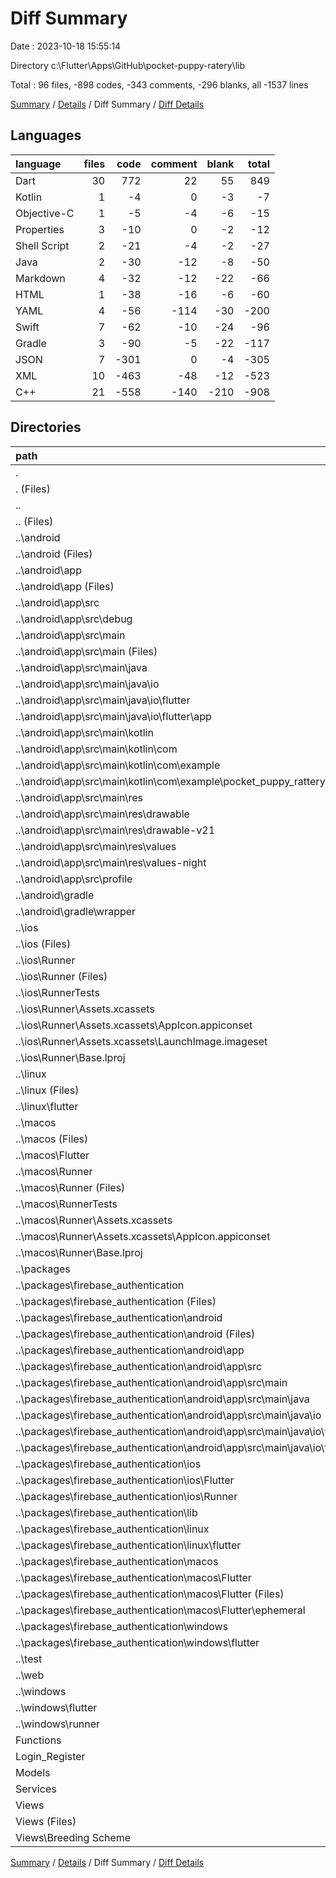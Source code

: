 # Diff Summary

Date : 2023-10-18 15:55:14

Directory c:\\Flutter\\Apps\\GitHub\\pocket-puppy-ratery\\lib

Total : 96 files,  -898 codes, -343 comments, -296 blanks, all -1537 lines

[Summary](results.md) / [Details](details.md) / Diff Summary / [Diff Details](diff-details.md)

## Languages
| language | files | code | comment | blank | total |
| :--- | ---: | ---: | ---: | ---: | ---: |
| Dart | 30 | 772 | 22 | 55 | 849 |
| Kotlin | 1 | -4 | 0 | -3 | -7 |
| Objective-C | 1 | -5 | -4 | -6 | -15 |
| Properties | 3 | -10 | 0 | -2 | -12 |
| Shell Script | 2 | -21 | -4 | -2 | -27 |
| Java | 2 | -30 | -12 | -8 | -50 |
| Markdown | 4 | -32 | -12 | -22 | -66 |
| HTML | 1 | -38 | -16 | -6 | -60 |
| YAML | 4 | -56 | -114 | -30 | -200 |
| Swift | 7 | -62 | -10 | -24 | -96 |
| Gradle | 3 | -90 | -5 | -22 | -117 |
| JSON | 7 | -301 | 0 | -4 | -305 |
| XML | 10 | -463 | -48 | -12 | -523 |
| C++ | 21 | -558 | -140 | -210 | -908 |

## Directories
| path | files | code | comment | blank | total |
| :--- | ---: | ---: | ---: | ---: | ---: |
| . | 96 | -898 | -343 | -296 | -1,537 |
| . (Files) | 1 | 22 | 0 | -3 | 19 |
| .. | 68 | -2,004 | -376 | -374 | -2,754 |
| .. (Files) | 3 | -50 | -80 | -27 | -157 |
| ..\\android | 15 | -213 | -60 | -40 | -313 |
| ..\\android (Files) | 3 | -38 | 0 | -10 | -48 |
| ..\\android\\app | 11 | -170 | -60 | -29 | -259 |
| ..\\android\\app (Files) | 2 | -94 | -5 | -13 | -112 |
| ..\\android\\app\\src | 9 | -76 | -55 | -16 | -147 |
| ..\\android\\app\\src\\debug | 1 | -3 | -4 | -1 | -8 |
| ..\\android\\app\\src\\main | 7 | -70 | -47 | -14 | -131 |
| ..\\android\\app\\src\\main (Files) | 1 | -27 | -6 | -1 | -34 |
| ..\\android\\app\\src\\main\\java | 1 | -13 | -9 | -4 | -26 |
| ..\\android\\app\\src\\main\\java\\io | 1 | -13 | -9 | -4 | -26 |
| ..\\android\\app\\src\\main\\java\\io\\flutter | 1 | -13 | -9 | -4 | -26 |
| ..\\android\\app\\src\\main\\java\\io\\flutter\\app | 1 | -13 | -9 | -4 | -26 |
| ..\\android\\app\\src\\main\\kotlin | 1 | -4 | 0 | -3 | -7 |
| ..\\android\\app\\src\\main\\kotlin\\com | 1 | -4 | 0 | -3 | -7 |
| ..\\android\\app\\src\\main\\kotlin\\com\\example | 1 | -4 | 0 | -3 | -7 |
| ..\\android\\app\\src\\main\\kotlin\\com\\example\\pocket_puppy_rattery | 1 | -4 | 0 | -3 | -7 |
| ..\\android\\app\\src\\main\\res | 4 | -26 | -32 | -6 | -64 |
| ..\\android\\app\\src\\main\\res\\drawable | 1 | -4 | -7 | -2 | -13 |
| ..\\android\\app\\src\\main\\res\\drawable-v21 | 1 | -4 | -7 | -2 | -13 |
| ..\\android\\app\\src\\main\\res\\values | 1 | -9 | -9 | -1 | -19 |
| ..\\android\\app\\src\\main\\res\\values-night | 1 | -9 | -9 | -1 | -19 |
| ..\\android\\app\\src\\profile | 1 | -3 | -4 | -1 | -8 |
| ..\\android\\gradle | 1 | -5 | 0 | -1 | -6 |
| ..\\android\\gradle\\wrapper | 1 | -5 | 0 | -1 | -6 |
| ..\\ios | 9 | -236 | -4 | -13 | -253 |
| ..\\ios (Files) | 1 | -7 | 0 | 0 | -7 |
| ..\\ios\\Runner | 7 | -222 | -2 | -9 | -233 |
| ..\\ios\\Runner (Files) | 2 | -13 | 0 | -3 | -16 |
| ..\\ios\\RunnerTests | 1 | -7 | -2 | -4 | -13 |
| ..\\ios\\Runner\\Assets.xcassets | 3 | -148 | 0 | -4 | -152 |
| ..\\ios\\Runner\\Assets.xcassets\\AppIcon.appiconset | 1 | -122 | 0 | -1 | -123 |
| ..\\ios\\Runner\\Assets.xcassets\\LaunchImage.imageset | 2 | -26 | 0 | -3 | -29 |
| ..\\ios\\Runner\\Base.lproj | 2 | -61 | -2 | -2 | -65 |
| ..\\linux | 5 | -94 | -27 | -38 | -159 |
| ..\\linux (Files) | 3 | -86 | -18 | -27 | -131 |
| ..\\linux\\flutter | 2 | -8 | -9 | -11 | -28 |
| ..\\macos | 7 | -457 | -5 | -16 | -478 |
| ..\\macos (Files) | 1 | -7 | 0 | 0 | -7 |
| ..\\macos\\Flutter | 1 | -12 | -3 | -4 | -19 |
| ..\\macos\\Runner | 4 | -431 | 0 | -8 | -439 |
| ..\\macos\\Runner (Files) | 2 | -20 | 0 | -6 | -26 |
| ..\\macos\\RunnerTests | 1 | -7 | -2 | -4 | -13 |
| ..\\macos\\Runner\\Assets.xcassets | 1 | -68 | 0 | -1 | -69 |
| ..\\macos\\Runner\\Assets.xcassets\\AppIcon.appiconset | 1 | -68 | 0 | -1 | -69 |
| ..\\macos\\Runner\\Base.lproj | 1 | -343 | 0 | -1 | -344 |
| ..\\packages | 16 | -429 | -83 | -84 | -596 |
| ..\\packages\\firebase_authentication | 16 | -429 | -83 | -84 | -596 |
| ..\\packages\\firebase_authentication (Files) | 4 | -35 | -46 | -23 | -104 |
| ..\\packages\\firebase_authentication\\android | 2 | -19 | -3 | -4 | -26 |
| ..\\packages\\firebase_authentication\\android (Files) | 1 | -2 | 0 | 0 | -2 |
| ..\\packages\\firebase_authentication\\android\\app | 1 | -17 | -3 | -4 | -24 |
| ..\\packages\\firebase_authentication\\android\\app\\src | 1 | -17 | -3 | -4 | -24 |
| ..\\packages\\firebase_authentication\\android\\app\\src\\main | 1 | -17 | -3 | -4 | -24 |
| ..\\packages\\firebase_authentication\\android\\app\\src\\main\\java | 1 | -17 | -3 | -4 | -24 |
| ..\\packages\\firebase_authentication\\android\\app\\src\\main\\java\\io | 1 | -17 | -3 | -4 | -24 |
| ..\\packages\\firebase_authentication\\android\\app\\src\\main\\java\\io\\flutter | 1 | -17 | -3 | -4 | -24 |
| ..\\packages\\firebase_authentication\\android\\app\\src\\main\\java\\io\\flutter\\plugins | 1 | -17 | -3 | -4 | -24 |
| ..\\packages\\firebase_authentication\\ios | 3 | -25 | -10 | -14 | -49 |
| ..\\packages\\firebase_authentication\\ios\\Flutter | 1 | -11 | -2 | -1 | -14 |
| ..\\packages\\firebase_authentication\\ios\\Runner | 2 | -14 | -8 | -13 | -35 |
| ..\\packages\\firebase_authentication\\lib | 1 | -320 | -1 | -16 | -337 |
| ..\\packages\\firebase_authentication\\linux | 2 | -8 | -9 | -11 | -28 |
| ..\\packages\\firebase_authentication\\linux\\flutter | 2 | -8 | -9 | -11 | -28 |
| ..\\packages\\firebase_authentication\\macos | 2 | -14 | -5 | -5 | -24 |
| ..\\packages\\firebase_authentication\\macos\\Flutter | 2 | -14 | -5 | -5 | -24 |
| ..\\packages\\firebase_authentication\\macos\\Flutter (Files) | 1 | -4 | -3 | -4 | -11 |
| ..\\packages\\firebase_authentication\\macos\\Flutter\\ephemeral | 1 | -10 | -2 | -1 | -13 |
| ..\\packages\\firebase_authentication\\windows | 2 | -8 | -9 | -11 | -28 |
| ..\\packages\\firebase_authentication\\windows\\flutter | 2 | -8 | -9 | -11 | -28 |
| ..\\test | 1 | -14 | -10 | -7 | -31 |
| ..\\web | 2 | -73 | -16 | -7 | -96 |
| ..\\windows | 10 | -438 | -91 | -142 | -671 |
| ..\\windows\\flutter | 2 | -11 | -9 | -11 | -31 |
| ..\\windows\\runner | 8 | -427 | -82 | -131 | -640 |
| Functions | 2 | 13 | 1 | 4 | 18 |
| Login_Register | 2 | -13 | 0 | 0 | -13 |
| Models | 3 | 146 | 0 | 10 | 156 |
| Services | 8 | 272 | 5 | 49 | 326 |
| Views | 12 | 666 | 27 | 18 | 711 |
| Views (Files) | 8 | -1,075 | 12 | -79 | -1,142 |
| Views\\Breeding Scheme | 4 | 1,741 | 15 | 97 | 1,853 |

[Summary](results.md) / [Details](details.md) / Diff Summary / [Diff Details](diff-details.md)